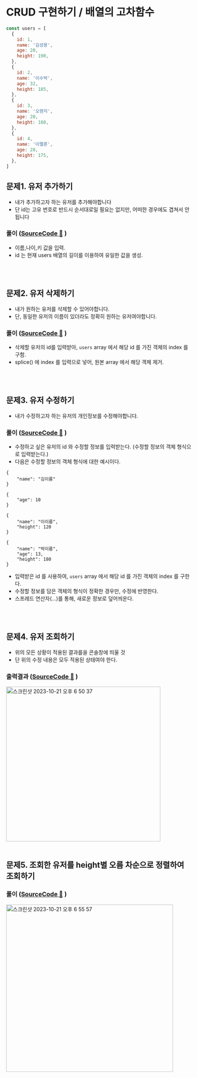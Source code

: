 # CRUD 구현하기 / 배열의 고차함수

```js
const users = [
  {
    id: 1,
    name: '김성용',
    age: 20,
    height: 190,
  },
  {
    id: 2,
    name: '이수박',
    age: 32,
    height: 185,
  },
  {
    id: 3,
    name: '오렌지',
    age: 20,
    height: 180,
  },
  {
    id: 4,
    name: '이멜론',
    age: 28,
    height: 175,
  },
]
```

## 문제1. 유저 추가하기

- 내가 추가하고자 하는 유저를 추가해야합니다
- 단 id는 고유 번호로 반드시 순서대로일 필요는 없지만, 어떠한 경우에도 겹쳐서 안됩니다

### 풀이 ([SourceCode 🔗](https://github.com/2023-frontend1/First_Repo/blob/yunshin/yunshin/4주차/복습/q2/q2.js#L33) )

- 이름,나이,키 값을 입력.
- id 는 현재 users 배열의 길이를 이용하여 유일한 값을 생성.

<br/>
<br/>

## 문제2. 유저 삭제하기

- 내가 원하는 유저를 삭제할 수 있어야합니다.
- 단, 동일한 유저의 이름이 있더라도 정확히 원하는 유저여야합니다.

### 풀이 ([SourceCode 🔗](https://github.com/2023-frontend1/First_Repo/blob/yunshin/yunshin/4주차/복습/q2/q2.js#L47) )

- 삭제할 유저의 id를 입력받아, `users` array 에서 해당 id 를 가진 객체의 index 를 구함.
- splice() 에 index 를 입력으로 넣어, 원본 array 에서 해당 객체 제거.

<br/>
<br/>

## 문제3. 유저 수정하기

- 내가 수정하고자 하는 유저의 개인정보를 수정해야합니다.

### 풀이 ([SourceCode 🔗](https://github.com/2023-frontend1/First_Repo/blob/yunshin/yunshin/4주차/복습/q2/q2.js##L58) )

- 수정하고 싶은 유저의 id 와 수정할 정보를 입력받는다. (수정할 정보의 객체 형식으로 입력받는다.)
- 다음은 수정할 정보의 객체 형식에 대한 예시이다.

```JS
{
    "name": "김이름"
}
```

```JS
{
    "age": 10
}
```

```JS
{
    "name": "이이름",
    "height": 120
}
```

```JS
{
    "name": "박이름",
    "age": 13,
    "height": 180
}
```

- 입력받은 id 를 사용하여, `users` array 에서 해당 id 를 가진 객체의 index 를 구한다.
- 수정할 정보를 담은 객체의 형식이 정확한 경우만, 수정에 반영한다.
- 스프레드 연산자(...)를 통해, 새로운 정보로 덮어씌운다.

<br/>
<br/>

## 문제4. 유저 조회하기

- 위의 모든 상황이 적용된 결과를을 콘솔창에 띄울 것
- 단 위의 수정 내용은 모두 적용된 상태여야 한다.

### 출력결과 ([SourceCode 🔗](https://github.com/2023-frontend1/First_Repo/blob/yunshin/yunshin/4주차/복습/q2/q2.js#L89) )

<img width="417" alt="스크린샷 2023-10-21 오후 6 50 37" src="https://github.com/2023-frontend1/First_Repo/assets/50646145/7950a46e-c2ab-4b14-87c0-4a97a54586b2">

<br/>
<br/>

## 문제5. 조회한 유저를 height별 오름 차순으로 정렬하여 조회하기

### 풀이 ([SourceCode 🔗](https://github.com/2023-frontend1/First_Repo/blob/yunshin/yunshin/4주차/복습/q2/q2.js#L105) )

<img width="451" alt="스크린샷 2023-10-21 오후 6 55 57" src="https://github.com/2023-frontend1/First_Repo/assets/50646145/c1659778-4f15-4abc-9516-5a4137d2ad8a">
